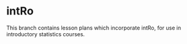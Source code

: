 intRo
=====

This branch contains lesson plans which incorporate intRo, for use in introductory statistics courses.
